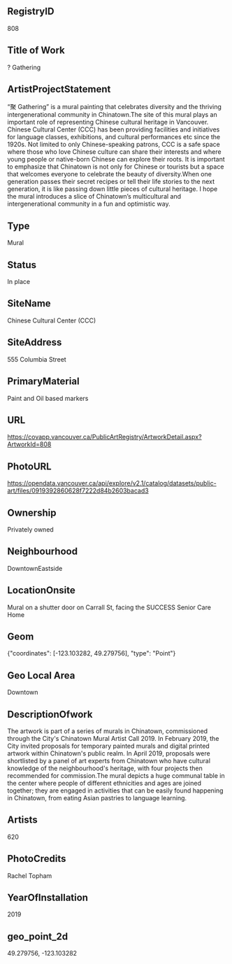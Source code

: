 ## ﻿RegistryID
808

## Title of Work
? Gathering

## ArtistProjectStatement
“聚 Gathering” is a mural painting that celebrates diversity and the thriving intergenerational community in Chinatown.The site of this mural plays an important role of representing Chinese cultural heritage in Vancouver. Chinese Cultural Center (CCC) has been providing facilities and initiatives for language classes, exhibitions, and cultural performances etc since the 1920s. Not limited to only Chinese-speaking patrons, CCC is a safe space where those who love Chinese culture can share their interests and where young people or native-born Chinese can explore their roots. It is important to emphasize that Chinatown is not only for Chinese or tourists but a space that welcomes everyone to celebrate the beauty of diversity.When one generation passes their secret recipes or tell their life stories to the next generation, it is like passing down little pieces of cultural heritage. I hope the mural introduces a slice of Chinatown’s multicultural and intergenerational community in a fun and optimistic way.

## Type
Mural

## Status
In place

## SiteName
Chinese Cultural Center (CCC)

## SiteAddress
555 Columbia Street

## PrimaryMaterial
Paint and Oil based markers

## URL
https://covapp.vancouver.ca/PublicArtRegistry/ArtworkDetail.aspx?ArtworkId=808

## PhotoURL
https://opendata.vancouver.ca/api/explore/v2.1/catalog/datasets/public-art/files/0919392860628f7222d84b2603bacad3

## Ownership
Privately owned

## Neighbourhood
DowntownEastside

## LocationOnsite
Mural on a shutter door on Carrall St, facing the SUCCESS Senior Care Home

## Geom
{"coordinates": [-123.103282, 49.279756], "type": "Point"}

## Geo Local Area
Downtown

## DescriptionOfwork
The artwork is part of a series of murals in Chinatown, commissioned through the City's Chinatown Mural Artist Call 2019. In February 2019, the City invited proposals for temporary painted murals and digital printed artwork within Chinatown's public realm. In April 2019, proposals were shortlisted by a panel of art experts from Chinatown who have cultural knowledge of the neighbourhood's heritage, with four projects then recommended for commission.The mural depicts a huge communal table in the center where people of different ethnicities and ages are joined together; they are engaged in activities that can be easily found happening in Chinatown, from eating Asian pastries to language learning.

## Artists
620

## PhotoCredits
Rachel Topham

## YearOfInstallation
2019

## geo_point_2d
49.279756, -123.103282

